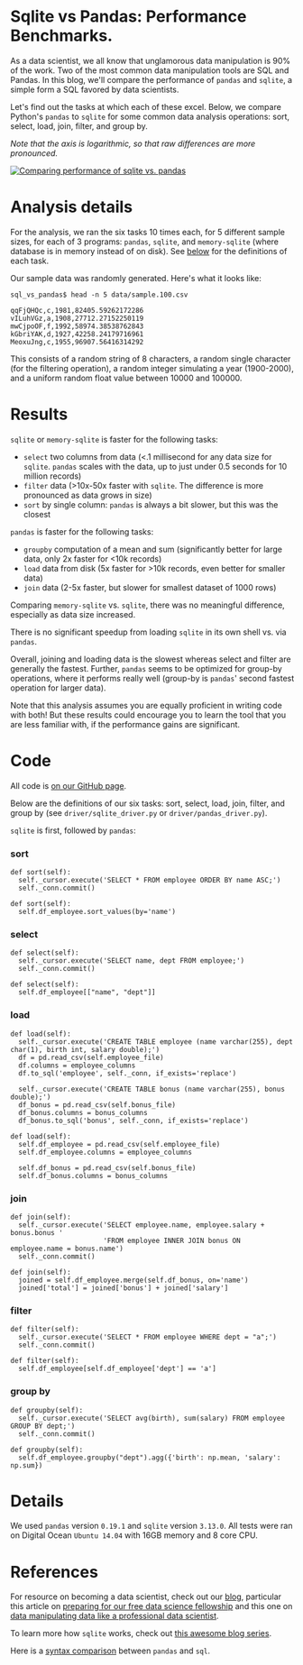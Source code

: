 # Sqlite vs Pandas: Performance Benchmarks.

As a data scientist, we all know that unglamorous data manipulation is 90% of the work.  Two of the most common data manipulation tools are SQL and Pandas.  In this blog, we'll compare the performance of `pandas` and `sqlite`, a simple form a SQL favored by data scientists.

Let's find out the tasks at which each of these excel. Below, we compare
Python's `pandas` to `sqlite` for some common data analysis operations: sort,
select, load, join, filter, and group by.

*Note that the axis is logarithmic, so that raw differences are more pronounced.*

<div class='tableauPlaceholder' id='viz1487191497220' style='position: relative'><noscript><a href='#'><img alt='Comparing performance of sqlite vs. pandas ' src='https:&#47;&#47;public.tableau.com&#47;static&#47;images&#47;Co&#47;Comparingperformanceofsqliteandpython-pandas&#47;bars&#47;1_rss.png' style='border: none' /></a></noscript><object class='tableauViz'  style='display:none;'><param name='host_url' value='https%3A%2F%2Fpublic.tableau.com%2F' /> <param name='site_root' value='' /><param name='name' value='Comparingperformanceofsqliteandpython-pandas&#47;bars' /><param name='tabs' value='no' /><param name='toolbar' value='yes' /><param name='static_image' value='https:&#47;&#47;public.tableau.com&#47;static&#47;images&#47;Co&#47;Comparingperformanceofsqliteandpython-pandas&#47;bars&#47;1.png' /> <param name='animate_transition' value='yes' /><param name='display_static_image' value='yes' /><param name='display_spinner' value='yes' /><param name='display_overlay' value='yes' /><param name='display_count' value='yes' /></object></div>                <script type='text/javascript'>                    var divElement = document.getElementById('viz1487191497220');                    var vizElement = divElement.getElementsByTagName('object')[0];                    vizElement.style.width='100%';vizElement.style.height=(divElement.offsetWidth*0.75)+'px';                    var scriptElement = document.createElement('script');                    scriptElement.src = 'https://public.tableau.com/javascripts/api/viz_v1.js';                    vizElement.parentNode.insertBefore(scriptElement, vizElement);                </script>

# Analysis details

For the analysis, we ran the six tasks 10 times each, for 5 different sample
sizes, for each of 3 programs: `pandas`, `sqlite`, and `memory-sqlite` (where
database is in memory instead of on disk). See [below](#Code) for the definitions of
each task.

Our sample data was randomly generated. Here's what it looks like:

	sql_vs_pandas$ head -n 5 data/sample.100.csv

	qqFjQHQc,c,1981,82405.59262172286
	vILuhVGz,a,1908,27712.27152250119
	mwCjpoOF,f,1992,58974.38538762843
	kGbriYAK,d,1927,42258.24179716961
	MeoxuJng,c,1955,96907.56416314292
	
This consists of a random string of 8 characters, a random single character
(for the filtering operation), a random integer simulating a year (1900-2000), and
a uniform random float value between 10000 and 100000.


# Results

`sqlite` or `memory-sqlite` is faster for the following tasks:

  * `select` two columns from data (<.1 millisecond for any data size for
    `sqlite`. `pandas` scales with the data, up to just under 0.5 seconds for
    10 million records)
  * `filter` data (>10x-50x faster with `sqlite`. The difference is more
    pronounced as data grows in size)
  * `sort` by single column: `pandas` is always a bit slower, but this was the
    closest


`pandas` is faster for the following tasks:

  * `groupby` computation of a mean and sum (significantly better for large
    data, only 2x faster for <10k records)
  * `load` data from disk (5x faster for >10k records, even better for smaller
    data)
  * `join` data (2-5x faster, but slower for smallest dataset of 1000 rows)

Comparing `memory-sqlite` vs. `sqlite`, there was no meaningful difference,
especially as data size increased.
  
There is no significant speedup from loading `sqlite` in its own shell vs. via
`pandas`.

Overall, joining and loading data is the slowest whereas select and filter are
generally the fastest. Further, `pandas` seems to be optimized for group-by
operations, where it performs really well (group-by is `pandas`' second fastest
operation for larger data).

Note that this analysis assumes you are equally proficient in writing code with
both!  But these results could encourage you to learn the tool that you are
less familiar with, if the performance gains are significant.

# Code

All code
is
[on our GitHub page](https://github.com/thedataincubator/data-science-blogs).

Below are the definitions of our six tasks: sort, select, load, join, filter,
and group by (see `driver/sqlite_driver.py` or `driver/pandas_driver.py`).

`sqlite` is first, followed by `pandas`:

### sort

	def sort(self):
	  self._cursor.execute('SELECT * FROM employee ORDER BY name ASC;')
	  self._conn.commit()
	
	def sort(self):
	  self.df_employee.sort_values(by='name')

### select

	def select(self):
	  self._cursor.execute('SELECT name, dept FROM employee;')
	  self._conn.commit()
	
	def select(self):
	  self.df_employee[["name", "dept"]]

### load

	def load(self):
	  self._cursor.execute('CREATE TABLE employee (name varchar(255), dept char(1), birth int, salary double);')
	  df = pd.read_csv(self.employee_file)
	  df.columns = employee_columns
	  df.to_sql('employee', self._conn, if_exists='replace')
	
	  self._cursor.execute('CREATE TABLE bonus (name varchar(255), bonus double);')
	  df_bonus = pd.read_csv(self.bonus_file)
	  df_bonus.columns = bonus_columns
	  df_bonus.to_sql('bonus', self._conn, if_exists='replace')
	
	def load(self):
	  self.df_employee = pd.read_csv(self.employee_file)
	  self.df_employee.columns = employee_columns
	
	  self.df_bonus = pd.read_csv(self.bonus_file)
	  self.df_bonus.columns = bonus_columns

### join

	def join(self):
	  self._cursor.execute('SELECT employee.name, employee.salary + bonus.bonus '
	                       'FROM employee INNER JOIN bonus ON employee.name = bonus.name')
	  self._conn.commit()
	
	def join(self):
	  joined = self.df_employee.merge(self.df_bonus, on='name')
	  joined['total'] = joined['bonus'] + joined['salary']

### filter

	def filter(self):
	  self._cursor.execute('SELECT * FROM employee WHERE dept = "a";')
	  self._conn.commit()
	
	def filter(self):
	  self.df_employee[self.df_employee['dept'] == 'a']

### group by

	def groupby(self):
	  self._cursor.execute('SELECT avg(birth), sum(salary) FROM employee GROUP BY dept;')
	  self._conn.commit()
	
	def groupby(self):
	  self.df_employee.groupby("dept").agg({'birth': np.mean, 'salary': np.sum})


# Details

We used `pandas` version `0.19.1` and `sqlite` version `3.13.0`. All tests
were ran on Digital Ocean `Ubuntu 14.04` with 16GB memory and 8 core CPU.


# References

For resource on becoming a data scientist, check out our [blog](https://blog.thedataincubator.com/), particular this article on [preparing for our free data science fellowship](https://blog.thedataincubator.com/2014/09/how-to-prepare-for-the-data-incubator/) and this one on [data manipulating data like a professional data scientist](https://blog.thedataincubator.com/2015/01/processing-data-like-a-professional-data-scientist/).

To learn more how `sqlite` works, check
out
[this awesome blog series](https://jvns.ca/blog/2014/09/27/how-does-sqlite-work-part-1-pages/).

Here is
a
[syntax comparison](http://pandas.pydata.org/pandas-docs/stable/comparison_with_sql.html) between
`pandas` and `sql`.
